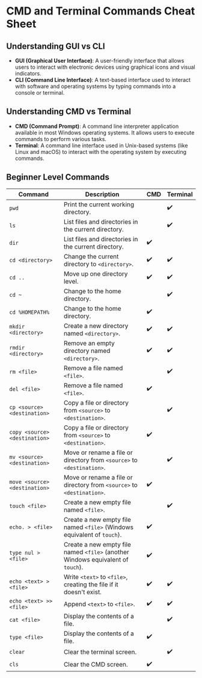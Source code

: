 # CMD and Terminal Commands Cheat Sheet

## Understanding GUI vs CLI

- **GUI (Graphical User Interface)**: A user-friendly interface that allows users to interact with electronic devices using graphical icons and visual indicators.
- **CLI (Command Line Interface)**: A text-based interface used to interact with software and operating systems by typing commands into a console or terminal.

## Understanding CMD vs Terminal

- **CMD (Command Prompt)**: A command line interpreter application available in most Windows operating systems. It allows users to execute commands to perform various tasks.
- **Terminal**: A command line interface used in Unix-based systems (like Linux and macOS) to interact with the operating system by executing commands.

## Beginner Level Commands

| Command                       | Description                                                                 | CMD  | Terminal |
| ----------------------------- | --------------------------------------------------------------------------- | ---- | -------- |
| `pwd`                         | Print the current working directory.                                        |      | ✔️       |
| `ls`                          | List files and directories in the current directory.                        |      | ✔️       |
| `dir`                         | List files and directories in the current directory.                        | ✔️   |          |
| `cd <directory>`              | Change the current directory to `<directory>`.                              | ✔️   | ✔️       |
| `cd ..`                       | Move up one directory level.                                                | ✔️   | ✔️       |
| `cd ~`                        | Change to the home directory.                                               |      | ✔️       |
| `cd %HOMEPATH%`               | Change to the home directory.                                               | ✔️   |          |
| `mkdir <directory>`           | Create a new directory named `<directory>`.                                 | ✔️   | ✔️       |
| `rmdir <directory>`           | Remove an empty directory named `<directory>`.                              | ✔️   | ✔️       |
| `rm <file>`                   | Remove a file named `<file>`.                                               |      | ✔️       |
| `del <file>`                  | Remove a file named `<file>`.                                               | ✔️   |          |
| `cp <source> <destination>`   | Copy a file or directory from `<source>` to `<destination>`.                |      | ✔️       |
| `copy <source> <destination>` | Copy a file or directory from `<source>` to `<destination>`.                | ✔️   |          |
| `mv <source> <destination>`   | Move or rename a file or directory from `<source>` to `<destination>`.      |      | ✔️       |
| `move <source> <destination>` | Move or rename a file or directory from `<source>` to `<destination>`.      | ✔️   |          |
| `touch <file>`                | Create a new empty file named `<file>`.                                     |      | ✔️       |
| `echo. > <file>`              | Create a new empty file named `<file>` (Windows equivalent of `touch`).     | ✔️   |          |
| `type nul > <file>`           | Create a new empty file named `<file>` (another Windows equivalent of `touch`). | ✔️   |          |
| `echo <text> > <file>`        | Write `<text>` to `<file>`, creating the file if it doesn't exist.          | ✔️   | ✔️       |
| `echo <text> >> <file>`       | Append `<text>` to `<file>`.                                                | ✔️   | ✔️       |
| `cat <file>`                  | Display the contents of a file.                                             |      | ✔️       |
| `type <file>`                 | Display the contents of a file.                                             | ✔️   |          |
| `clear`                       | Clear the terminal screen.                                                  |      | ✔️       |
| `cls`                         | Clear the CMD screen.                                                       | ✔️   |          |